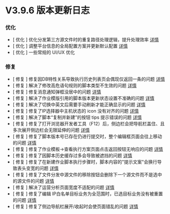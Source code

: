 # V3.9.6 版本更新日志



### 优化

- [ 优化 ] 优化分发第三方源文件时的重复路径处理逻辑，提升处理效率 [详情](http://github.com/TencentBlueKing/bk-job/issues/3112)
- [ 优化 ] 调整平台信息的全局配置方案并更新默认配置 [详情](http://github.com/TencentBlueKing/bk-job/issues/3073)
- [ 优化 ] 一些常规的 UI/UX 优化

### 修复

- [ 修复 ] 修复因DB特性关系导致执行历史列表页会偶现仅返回一条的问题 [详情](http://github.com/TencentBlueKing/bk-job/issues/3182)
- [ 修复 ] 解决了修改高危语句规则的脚本类型不生效的问题 [详情](http://github.com/TencentBlueKing/bk-job/issues/3060)
- [ 修复 ] 修复消息通知弹框没居中的问题 [详情](http://github.com/TencentBlueKing/bk-job/issues/3154)
- [ 修复 ] 解决了作业模版引用的脚本版本更新状态设置不准确的问题 [详情](http://github.com/TencentBlueKing/bk-job/issues/3113)
- [ 修复 ] 解决了切换中英文后需要手动刷新才能正确显示的问题 [详情](http://github.com/TencentBlueKing/bk-job/issues/3146)
- [ 修复 ] 修复了IP选择器中主机状态的 icon 没有对齐的问题 [详情](http://github.com/TencentBlueKing/bk-job/issues/3140)
- [ 修复 ] 解决了脚本“复制并新建”的按钮 tips 提示错误的问题 [详情](http://github.com/TencentBlueKing/bk-job/issues/3142)
- [ 修复 ] 修复了打开浏览器开发者工具（F12）后，侧边栏会把导航栏盖住、且多次展开侧边栏会无限延伸的问题 [详情](http://github.com/TencentBlueKing/bk-job/issues/3111)
- [ 修复 ] 修复了脚本版本号已存在仍进行提交时，整个编辑框页面会往上移动的问题 [详情](http://github.com/TencentBlueKing/bk-job/issues/3109)
- [ 修复 ] 修复了作业模板->查看执行方案页面点击返回按钮无响应的问题 [详情](http://github.com/TencentBlueKing/bk-job/issues/3108)
- [ 修复 ] 修复了因脚本历史缓存过多会导致被遮挡的问题 [详情](http://github.com/TencentBlueKing/bk-job/issues/3104)
- [ 修复 ] 修复了在新建作业脚本执行步骤时，脚本内容的"提示文案"会换行导致表头变宽的问题 [详情](http://github.com/TencentBlueKing/bk-job/issues/3103)
- [ 修复 ] 修复了文件分发中源文件的移除按钮会删除下一个源文件而不是选中的源文件的问题 [详情](http://github.com/TencentBlueKing/bk-job/issues/3102)
- [ 修复 ] 解决了运营分析页面宽度不适配的问题 [详情](http://github.com/TencentBlueKing/bk-job/issues/3081)
- [ 修复 ] 修复了编辑 IP白名单目标业务为全范围时，已选目标业务没有被重置的问题 [详情](http://github.com/TencentBlueKing/bk-job/issues/3022)
- [ 修复 ] 修复了侧边导航栏展开/收起时会使页面错乱的问题 [详情](http://github.com/TencentBlueKing/bk-job/issues/3021)